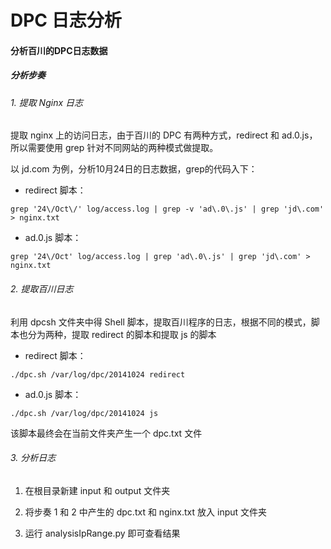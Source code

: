 # DPC 日志分析

#### 分析百川的DPC日志数据

##### 分析步奏

###### 1. 提取 Nginx 日志

提取 nginx 上的访问日志，由于百川的 DPC 有两种方式，redirect 和 ad.0.js， 所以需要使用 grep 针对不同网站的两种模式做提取。

以 jd.com 为例，分析10月24日的日志数据，grep的代码入下：

* redirect 脚本：


`grep '24\/Oct\/' log/access.log | grep -v 'ad\.0\.js' | grep 'jd\.com' > nginx.txt`


* ad.0.js 脚本：


`grep '24\/Oct' log/access.log | grep 'ad\.0\.js' | grep 'jd\.com' > nginx.txt`


###### 2. 提取百川日志

利用 dpcsh 文件夹中得 Shell 脚本，提取百川程序的日志，根据不同的模式，脚本也分为两种，提取 redirect 的脚本和提取 js 的脚本

* redirect 脚本：

`./dpc.sh /var/log/dpc/20141024 redirect`

* ad.0.js 脚本：

`./dpc.sh /var/log/dpc/20141024 js`

该脚本最终会在当前文件夹产生一个 dpc.txt 文件


###### 3. 分析日志

1. 在根目录新建 input 和 output 文件夹

2. 将步奏 1 和 2 中产生的 dpc.txt 和 nginx.txt 放入 input 文件夹

3. 运行 analysisIpRange.py 即可查看结果 

